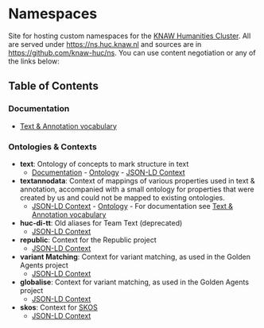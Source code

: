 # Namespaces

Site for hosting custom namespaces for the [KNAW Humanities Cluster](https://huc.knaw.nl).
All are served under <https://ns.huc.knaw.nl> and sources are in <https://github.com/knaw-huc/ns>. You can use content negotiation or any of the links below:

## Table of Contents

### Documentation

* [Text & Annotation vocabulary](text_intro.md)

### Ontologies & Contexts

* **text**: Ontology of concepts to mark structure in text
    * [Documentation](text.md) - [Ontology](text.json) - [JSON-LD Context](text.jsonld) 
* **textannodata**: Context of mappings of various properties used in text & annotation, accompanied with a small ontology for properties that were created by us and could not be mapped to existing ontologies.
    * [JSON-LD Context](textannodata.jsonld) - [Ontology](textannodata.json) - For documentation see [Text & Annotation vocabulary](text_intro.md)
* **huc-di-tt**: Old aliases for Team Text (deprecated)
    * [JSON-LD Context](huc-di-tt.jsonld)
* **republic**: Context for the Republic project
    * [JSON-LD Context](republic.jsonld)
* **variant Matching**: Context for variant matching, as used in the Golden Agents project
    * [JSON-LD Context](variant-matching.jsonld)
* **globalise**: Context for variant matching, as used in the Golden Agents project
    * [JSON-LD Context](globalise.jsonld)
* **skos**: Context for [SKOS](https://www.w3.org/TR/skos-reference/)
    * [JSON-LD Context](skos.jsonld)
